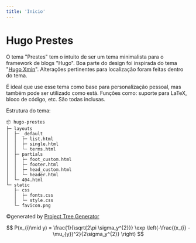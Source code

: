 ```yaml
---
title: 'Inicio'
---
```


# Hugo Prestes

O tema "Prestes" tem o intuito de ser um tema minimalista para o framework de blogs "Hugo".
Boa parte do design foi inspirada do tema "[Hugo Xmin](https://github.com/yihui/hugo-xmin/tree/master)". Alterações pertinentes para localização foram feitas dentro do tema.

É ideal que use esse tema como base para personalização pessoal, mas também pode ser utilizado como está. Funções como: suporte para LaTeX, bloco de código, etc. São todas inclusas.

Estrutura do tema:
```
📦 hugo-prestes
├─ layouts
│  ├─ _default
│  │  ├─ list.html
│  │  ├─ single.html
│  │  └─ terms.html
│  ├─ partials
│  │  ├─ foot_custom.html
│  │  ├─ footer.html
│  │  ├─ head_custom.html
│  │  └─ header.html
│  └─ 404.html
└─ static
   ├─ css
   │  ├─ fonts.css
   │  └─ style.css
   └─ favicon.png
```
©generated by [Project Tree Generator](https://woochanleee.github.io/project-tree-generator)

$$ P(x_{i}\mid y) = \frac{1}{\sqrt{2\pi \sigma_y^{2}}} \exp \left(-\frac{(x_{i} -\mu_{y})^2}{2\sigma_y^{2}} \right) $$